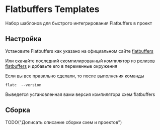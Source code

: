 # Flatbuffers Templates

Набор шаблонов для быстрого интегрирования Flatbuffers в проект


## Настройка

Установите Flatbuffers как указано на официальном сайте [flatbuffers](https://google.github.io/flatbuffers/flatbuffers_guide_building.html)

Или скачайте последний скомпилированный компилятор из [релизов flatbuffers](https://github.com/google/flatbuffers/releases) и добавьте его в переменные окружения
 
Если вы все правильно сделали, то после выполнения команды

```shell
flatc  --version
```

Выведется установленная вами версия компилятора схем flatbuffers


## Сборка

TODO("Дописать описание сборки схем и проектов")
